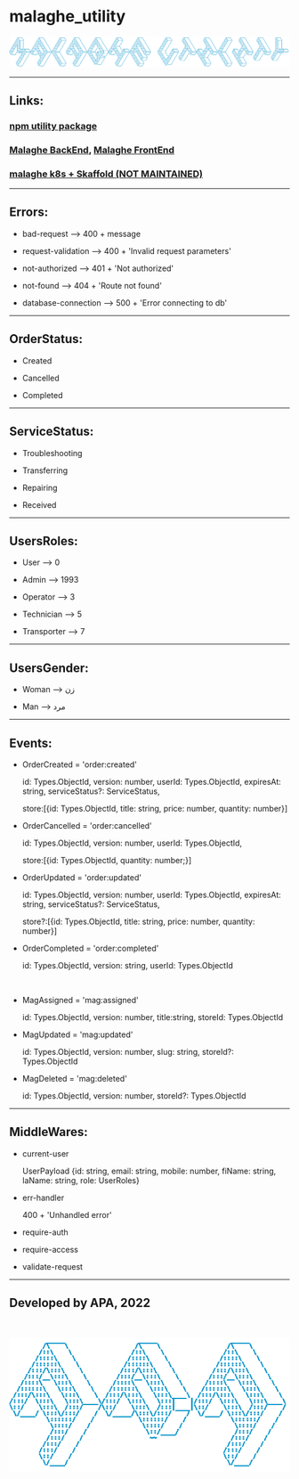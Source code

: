 # malaghe_utility

![ascii_malaghe_utility.png](ascii_malaghe_utility.png)

---

## Links:

### [npm utility package](https://www.npmjs.com/package/@apa_malaghe/utility)

### [Malaghe BackEnd](https://github.com/apakhbari/Malaghe-BE), [Malaghe FrontEnd](https://github.com/apakhbari/Malaghe-FE)

### [malaghe k8s + Skaffold (NOT MAINTAINED)](https://github.com/apakhbari/malaghe-k8s)

---

## Errors:

- bad-request --> 400 + message

- request-validation --> 400 + 'Invalid request parameters'

- not-authorized --> 401 + 'Not authorized'

- not-found --> 404 + 'Route not found'

- database-connection --> 500 + 'Error connecting to db'

---

## OrderStatus:

- Created

- Cancelled

- Completed

---

## ServiceStatus:

- Troubleshooting

- Transferring

- Repairing

- Received

---

## UsersRoles:

- User --> 0

- Admin --> 1993

- Operator --> 3

- Technician --> 5

- Transporter --> 7

---

## UsersGender:

- Woman --> زن

- Man --> مرد

---

## Events:

- OrderCreated = 'order:created'

  id: Types.ObjectId, version: number, userId: Types.ObjectId, expiresAt: string, serviceStatus?: ServiceStatus,

  store:[{id: Types.ObjectId, title: string, price: number, quantity: number}]

- OrderCancelled = 'order:cancelled'

  id: Types.ObjectId, version: number, userId: Types.ObjectId,

  store:[{id: Types.ObjectId, quantity: number;}]

- OrderUpdated = 'order:updated'

  id: Types.ObjectId, version: number, userId: Types.ObjectId, expiresAt: string, serviceStatus?: ServiceStatus,

  store?:[{id: Types.ObjectId, title: string, price: number, quantity: number}]

- OrderCompleted = 'order:completed'

  id: Types.ObjectId, version: string, userId: Types.ObjectId

<br>

- MagAssigned = 'mag:assigned'

  id: Types.ObjectId, version: number, title:string, storeId: Types.ObjectId

- MagUpdated = 'mag:updated'

  id: Types.ObjectId, version: number, slug: string, storeId?: Types.ObjectId

- MagDeleted = 'mag:deleted'

  id: Types.ObjectId, version: number, storeId?: Types.ObjectId

---

## MiddleWares:

- current-user

  UserPayload {id: string, email: string, mobile: number, fiName: string, laName: string, role: UserRoles}

- err-handler

  400 + 'Unhandled error'

- require-auth

- require-access

- validate-request

---

## Developed by APA, 2022

<br>

![ascii_apa.png](ascii_apa.png)
